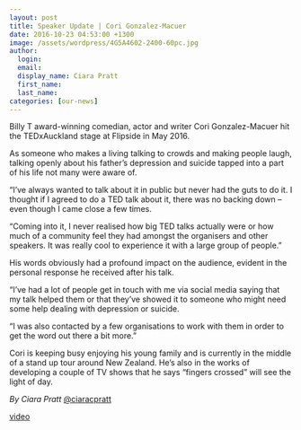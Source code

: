 ```yaml
---
layout: post
title: Speaker Update | Cori Gonzalez-Macuer
date: 2016-10-23 04:53:00 +1300
image: /assets/wordpress/4G5A4602-2400-60pc.jpg
author:
  login:
  email:
  display_name: Ciara Pratt
  first_name:
  last_name:
categories: [our-news]
---
```


Billy T award-winning comedian, actor and writer Cori Gonzalez-Macuer hit the TEDxAuckland stage at Flipside in May 2016.

As someone who makes a living talking to crowds and making people laugh, talking openly about his father’s depression and suicide tapped into a part of his life not many were aware of.

“I’ve always wanted to talk about it in public but never had the guts to do it. I thought if I agreed to do a TED talk about it, there was no backing down – even though I came close a few times.

“Coming into it, I never realised how big TED talks actually were or how much of a community feel they had amongst the organisers and other speakers. It was really cool to experience it with a large group of people.”

His words obviously had a profound impact on the audience, evident in the personal response he received after his talk.

“I’ve had a lot of people get in touch with me via social media saying that my talk helped them or that they’ve showed it to someone who might need some help dealing with depression or suicide.

“I was also contacted by a few organisations to work with them in order to get the word out there a bit more.”

Cori is keeping busy enjoying his young family and is currently in the middle of a stand up tour around New Zealand. He’s also in the works of developing a couple of TV shows that he says “fingers crossed” will see the light of day.

*By Ciara Pratt* [@ciaracpratt](https://twitter.com/ciaracpratt)

[video](https://www.youtube.com/watch?v=DmDwJPAIjmw)
